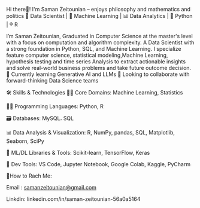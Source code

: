 Hi there👋! I'm Saman Zeitounian – enjoys philosophy and mathematics and politics 🚀 Data Scientist | 🧠 Machine Learning | 📊 Data Analytics | 🐍 Python | ®️ R

I’m Saman Zeitounian, Graduated in Computer Science at the master's level with a focus on computation and algorithm complexity. A Data Scientist with a strong foundation in Python, SQL, and Machine Learning. I specialize feature computer science, statistical modeling,Machine Learning, hypothesis testing and time series Analysis to extract actionable insights and solve real-world business problems and take future outcome decision. 🌱 Currently learning Generative AI and LLMs 🤝 Looking to collaborate with forward-thinking Data Science teams

🛠️ Skills & Technologies 👨‍💻 Core Domains: Machine Learning, Statistics

🧑‍💻 Programming Languages: Python, R

🗃️ Databases: MySQL، SQL

📊 Data Analysis & Visualization: R, NumPy, pandas, SQL, Matplotlib, Seaborn, SciPy

🧠 ML/DL Libraries & Tools: Scikit-learn, TensorFlow, Keras

🧰 Dev Tools: VS Code, Jupyter Notebook, Google Colab, Kaggle, PyCharm

💬How to Rach Me: 

Email : samanzeitounian@gmail.com
 
Linkdin: linkedin.com/in/saman-zeitounian-56a0a5164
